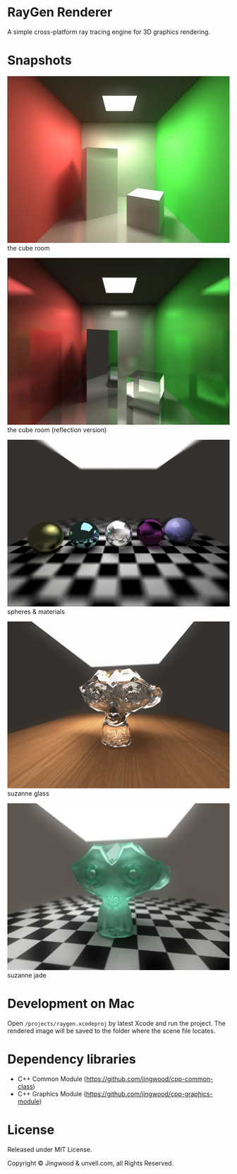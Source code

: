 # RayGen Renderer

A simple cross-platform ray tracing engine for 3D graphics rendering.

# Snapshots

![cube room](resources/scenes/cubeRoom/sample.jpg)<br />
the cube room

![cube room](resources/scenes/cubeRoom/cubeRoom_reflection.jpg)<br />
the cube room (reflection version)

![sphere array](resources/scenes/sphereArray/sample.jpg)<br />
spheres & materials

![suzanne](resources/scenes/suzanne/Suzanne%20Texture.jpg)<br />
suzanne glass

![suzanne](resources/scenes/suzanne/Suzanne%20Jade.jpg)<br />
suzanne jade

# Development on Mac

Open `/projects/raygen.xcodeproj` by latest Xcode and run the project.
The rendered image will be saved to the folder where the scene file locates.

# Dependency libraries

- C++ Common Module (https://github.com/jingwood/cpp-common-class)
- C++ Graphics Module (https://github.com/jingwood/cpp-graphics-module)

# License

Released under MIT License.

Copyright © Jingwood & unvell.com, all Rights Reserved.
